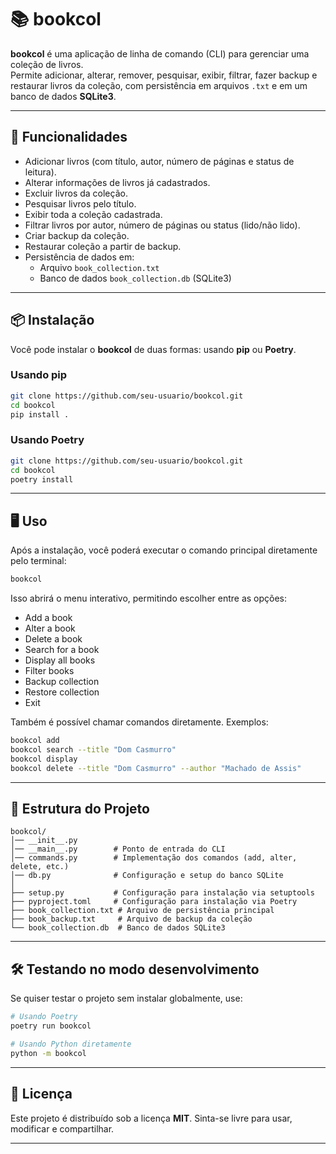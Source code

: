 # 📚 bookcol

**bookcol** é uma aplicação de linha de comando (CLI) para gerenciar uma coleção de livros.  
Permite adicionar, alterar, remover, pesquisar, exibir, filtrar, fazer backup e restaurar livros da coleção, com persistência em arquivos `.txt` e em um banco de dados **SQLite3**.

---

## 🚀 Funcionalidades

- Adicionar livros (com título, autor, número de páginas e status de leitura).
- Alterar informações de livros já cadastrados.
- Excluir livros da coleção.
- Pesquisar livros pelo título.
- Exibir toda a coleção cadastrada.
- Filtrar livros por autor, número de páginas ou status (lido/não lido).
- Criar backup da coleção.
- Restaurar coleção a partir de backup.
- Persistência de dados em:
  - Arquivo `book_collection.txt`
  - Banco de dados `book_collection.db` (SQLite3)

---

## 📦 Instalação

Você pode instalar o **bookcol** de duas formas: usando **pip** ou **Poetry**.

### Usando pip

```bash
git clone https://github.com/seu-usuario/bookcol.git
cd bookcol
pip install .
````

### Usando Poetry

```bash
git clone https://github.com/seu-usuario/bookcol.git
cd bookcol
poetry install
```

---

## 🖥️ Uso

Após a instalação, você poderá executar o comando principal diretamente pelo terminal:

```bash
bookcol
```

Isso abrirá o menu interativo, permitindo escolher entre as opções:

* Add a book
* Alter a book
* Delete a book
* Search for a book
* Display all books
* Filter books
* Backup collection
* Restore collection
* Exit

Também é possível chamar comandos diretamente. Exemplos:

```bash
bookcol add
bookcol search --title "Dom Casmurro"
bookcol display
bookcol delete --title "Dom Casmurro" --author "Machado de Assis"
```

---

## 📂 Estrutura do Projeto

```
bookcol/
│── __init__.py
│── __main__.py        # Ponto de entrada do CLI
│── commands.py        # Implementação dos comandos (add, alter, delete, etc.)
│── db.py              # Configuração e setup do banco SQLite
│
├── setup.py           # Configuração para instalação via setuptools
├── pyproject.toml     # Configuração para instalação via Poetry
├── book_collection.txt # Arquivo de persistência principal
├── book_backup.txt     # Arquivo de backup da coleção
└── book_collection.db  # Banco de dados SQLite3
```

---

## 🛠️ Testando no modo desenvolvimento

Se quiser testar o projeto sem instalar globalmente, use:

```bash
# Usando Poetry
poetry run bookcol

# Usando Python diretamente
python -m bookcol
```

---

## 📜 Licença

Este projeto é distribuído sob a licença **MIT**.
Sinta-se livre para usar, modificar e compartilhar.

---
